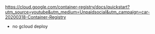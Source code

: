 https://cloud.google.com/container-registry/docs/quickstart?utm_source=youtube&utm_medium=Unpaidsocial&utm_campaign=car-20200318-Container-Registry

* no gcloud deploy